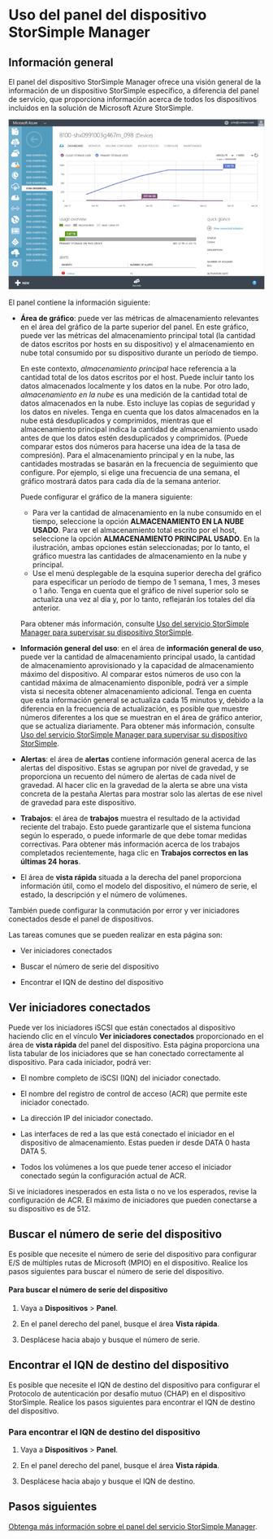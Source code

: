 <properties 
   pageTitle="Uso del panel de dispositivos del servicio StorSimple Manager | Microsoft Azure"
   description="Describe el panel de dispositivos de StorSimple Manager y cómo usarlo para ver las métricas de almacenamiento y los iniciadores conectados y buscar el número de serie del dispositivo y el IQN."
   services="storsimple"
   documentationCenter="NA"
   authors="alkohli"
   manager="carolz"
   editor="" />
<tags 
   ms.service="storsimple"
   ms.devlang="NA"
   ms.topic="article"
   ms.tgt_pltfrm="NA"
   ms.workload="TBD"
   ms.date="08/12/2015"
   ms.author="alkohli" />

# Uso del panel del dispositivo StorSimple Manager

## Información general

El panel del dispositivo StorSimple Manager ofrece una visión general de la información de un dispositivo StorSimple específico, a diferencia del panel de servicio, que proporciona información acerca de todos los dispositivos incluidos en la solución de Microsoft Azure StorSimple.

![Página de Panel del dispositivo](./media/storsimple-device-dashboard/HCS_DeviceDashboardPage.png)

El panel contiene la información siguiente:

- **Área de gráfico**: puede ver las métricas de almacenamiento relevantes en el área del gráfico de la parte superior del panel. En este gráfico, puede ver las métricas del almacenamiento principal total (la cantidad de datos escritos por hosts en su dispositivo) y el almacenamiento en nube total consumido por su dispositivo durante un período de tiempo.

     En este contexto, *almacenamiento principal* hace referencia a la cantidad total de los datos escritos por el host. Puede incluir tanto los datos almacenados localmente y los datos en la nube. Por otro lado, *almacenamiento en la nube* es una medición de la cantidad total de datos almacenados en la nube. Esto incluye las copias de seguridad y los datos en niveles. Tenga en cuenta que los datos almacenados en la nube está desduplicados y comprimidos, mientras que el almacenamiento principal indica la cantidad de almacenamiento usado antes de que los datos estén desduplicados y comprimidos. (Puede comparar estos dos números para hacerse una idea de la tasa de compresión). Para el almacenamiento principal y en la nube, las cantidades mostradas se basarán en la frecuencia de seguimiento que configure. Por ejemplo, si elige una frecuencia de una semana, el gráfico mostrará datos para cada día de la semana anterior.
 
	 Puede configurar el gráfico de la manera siguiente:

	 - Para ver la cantidad de almacenamiento en la nube consumido en el tiempo, seleccione la opción **ALMACENAMIENTO EN LA NUBE USADO**. Para ver el almacenamiento total escrito por el host, seleccione la opción **ALMACENAMIENTO PRINCIPAL USADO**. En la ilustración, ambas opciones están seleccionadas; por lo tanto, el gráfico muestra las cantidades de almacenamiento en la nube y principal. 
	 - Use el menú desplegable de la esquina superior derecha del gráfico para especificar un período de tiempo de 1 semana, 1 mes, 3 meses o 1 año. Tenga en cuenta que el gráfico de nivel superior solo se actualiza una vez al día y, por lo tanto, reflejarán los totales del día anterior.

     Para obtener más información, consulte [Uso del servicio StorSimple Manager para supervisar su dispositivo StorSimple](storsimple-monitor-device.md).

- **Información general del uso**: en el área de **información general de uso**, puede ver la cantidad de almacenamiento principal usado, la cantidad de almacenamiento aprovisionado y la capacidad de almacenamiento máximo del dispositivo. Al comparar estos números de uso con la cantidad máxima de almacenamiento disponible, podrá ver a simple vista si necesita obtener almacenamiento adicional. Tenga en cuenta que esta información general se actualiza cada 15 minutos y, debido a la diferencia en la frecuencia de actualización, es posible que muestre números diferentes a los que se muestran en el área de gráfico anterior, que se actualiza diariamente. Para obtener más información, consulte [Uso del servicio StorSimple Manager para supervisar su dispositivo StorSimple](storsimple-monitor-device.md).


- **Alertas**: el área de **alertas** contiene información general acerca de las alertas del dispositivo. Estas se agrupan por nivel de gravedad, y se proporciona un recuento del número de alertas de cada nivel de gravedad. Al hacer clic en la gravedad de la alerta se abre una vista concreta de la pestaña Alertas para mostrar solo las alertas de ese nivel de gravedad para este dispositivo.

- **Trabajos**: el área de **trabajos** muestra el resultado de la actividad reciente del trabajo. Esto puede garantizarle que el sistema funciona según lo esperado, o puede informarle de que debe tomar medidas correctivas. Para obtener más información acerca de los trabajos completados recientemente, haga clic en **Trabajos correctos en las últimas 24 horas**.

- El área de **vista rápida** situada a la derecha del panel proporciona información útil, como el modelo del dispositivo, el número de serie, el estado, la descripción y el número de volúmenes.

También puede configurar la conmutación por error y ver iniciadores conectados desde el panel de dispositivos.

Las tareas comunes que se pueden realizar en esta página son:

- Ver iniciadores conectados

- Buscar el número de serie del dispositivo

- Encontrar el IQN de destino del dispositivo

## Ver iniciadores conectados

Puede ver los iniciadores iSCSI que están conectados al dispositivo haciendo clic en el vínculo **Ver iniciadores conectados** proporcionado en el área de **vista rápida** del panel del dispositivo. Esta página proporciona una lista tabular de los iniciadores que se han conectado correctamente al dispositivo. Para cada iniciador, podrá ver:

- El nombre completo de iSCSI (IQN) del iniciador conectado.

- El nombre del registro de control de acceso (ACR) que permite este iniciador conectado.

- La dirección IP del iniciador conectado.

- Las interfaces de red a las que está conectado el iniciador en el dispositivo de almacenamiento. Estas pueden ir desde DATA 0 hasta DATA 5.

- Todos los volúmenes a los que puede tener acceso el iniciador conectado según la configuración actual de ACR.

Si ve iniciadores inesperados en esta lista o no ve los esperados, revise la configuración de ACR. El máximo de iniciadores que pueden conectarse a su dispositivo es de 512.

## Buscar el número de serie del dispositivo

Es posible que necesite el número de serie del dispositivo para configurar E/S de múltiples rutas de Microsoft (MPIO) en el dispositivo. Realice los pasos siguientes para buscar el número de serie del dispositivo.

#### Para buscar el número de serie del dispositivo

1. Vaya a **Dispositivos** > **Panel**.

2. En el panel derecho del panel, busque el área **Vista rápida**.

3. Desplácese hacia abajo y busque el número de serie.

## Encontrar el IQN de destino del dispositivo

Es posible que necesite el IQN de destino del dispositivo para configurar el Protocolo de autenticación por desafío mutuo (CHAP) en el dispositivo StorSimple. Realice los pasos siguientes para encontrar el IQN de destino del dispositivo.

### Para encontrar el IQN de destino del dispositivo

1. Vaya a **Dispositivos** > **Panel**.

1. En el panel derecho del panel, busque el área **Vista rápida**.

1. Desplácese hacia abajo y busque el IQN de destino.

## Pasos siguientes

[Obtenga más información sobre el panel del servicio StorSimple Manager](storsimple-service-dashboard.md).

<!---HONumber=August15_HO7-->